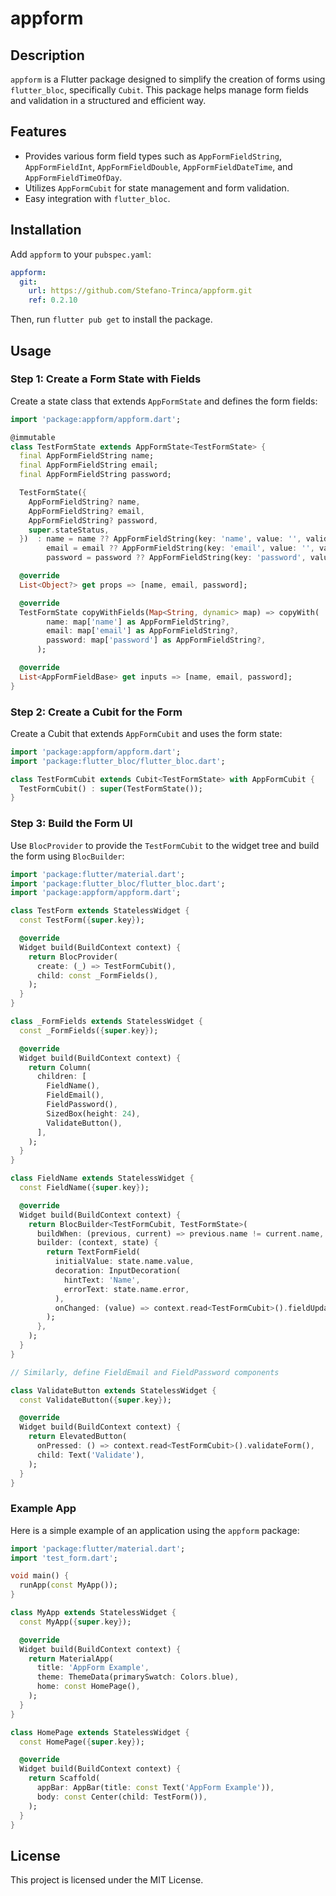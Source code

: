 
# appform

## Description

`appform` is a Flutter package designed to simplify the creation of forms using `flutter_bloc`, specifically `Cubit`. This package helps manage form fields and validation in a structured and efficient way.

## Features

- Provides various form field types such as `AppFormFieldString`, `AppFormFieldInt`, `AppFormFieldDouble`, `AppFormFieldDateTime`, and `AppFormFieldTimeOfDay`.
- Utilizes `AppFormCubit` for state management and form validation.
- Easy integration with `flutter_bloc`.

## Installation

Add `appform` to your `pubspec.yaml`:

```yaml
appform:
  git:
    url: https://github.com/Stefano-Trinca/appform.git
    ref: 0.2.10
```

Then, run `flutter pub get` to install the package.

## Usage

### Step 1: Create a Form State with Fields

Create a state class that extends `AppFormState` and defines the form fields:

```dart
import 'package:appform/appform.dart';

@immutable
class TestFormState extends AppFormState<TestFormState> {
  final AppFormFieldString name;
  final AppFormFieldString email;
  final AppFormFieldString password;

  TestFormState({
    AppFormFieldString? name,
    AppFormFieldString? email,
    AppFormFieldString? password,
    super.stateStatus,
  })  : name = name ?? AppFormFieldString(key: 'name', value: '', validators: [FieldValidators.required('Name is required')]),
        email = email ?? AppFormFieldString(key: 'email', value: '', validators: [FieldValidators.required('Email is required'), FieldValidators.email('Invalid email')]),
        password = password ?? AppFormFieldString(key: 'password', value: '', validators: [FieldValidators.required('Password is required')]);

  @override
  List<Object?> get props => [name, email, password];

  @override
  TestFormState copyWithFields(Map<String, dynamic> map) => copyWith(
        name: map['name'] as AppFormFieldString?,
        email: map['email'] as AppFormFieldString?,
        password: map['password'] as AppFormFieldString?,
      );

  @override
  List<AppFormFieldBase> get inputs => [name, email, password];
}
```

### Step 2: Create a Cubit for the Form

Create a Cubit that extends `AppFormCubit` and uses the form state:

```dart
import 'package:appform/appform.dart';
import 'package:flutter_bloc/flutter_bloc.dart';

class TestFormCubit extends Cubit<TestFormState> with AppFormCubit {
  TestFormCubit() : super(TestFormState());
}
```

### Step 3: Build the Form UI

Use `BlocProvider` to provide the `TestFormCubit` to the widget tree and build the form using `BlocBuilder`:

```dart
import 'package:flutter/material.dart';
import 'package:flutter_bloc/flutter_bloc.dart';
import 'package:appform/appform.dart';

class TestForm extends StatelessWidget {
  const TestForm({super.key});

  @override
  Widget build(BuildContext context) {
    return BlocProvider(
      create: (_) => TestFormCubit(),
      child: const _FormFields(),
    );
  }
}

class _FormFields extends StatelessWidget {
  const _FormFields({super.key});

  @override
  Widget build(BuildContext context) {
    return Column(
      children: [
        FieldName(),
        FieldEmail(),
        FieldPassword(),
        SizedBox(height: 24),
        ValidateButton(),
      ],
    );
  }
}

class FieldName extends StatelessWidget {
  const FieldName({super.key});

  @override
  Widget build(BuildContext context) {
    return BlocBuilder<TestFormCubit, TestFormState>(
      buildWhen: (previous, current) => previous.name != current.name,
      builder: (context, state) {
        return TextFormField(
          initialValue: state.name.value,
          decoration: InputDecoration(
            hintText: 'Name',
            errorText: state.name.error,
          ),
          onChanged: (value) => context.read<TestFormCubit>().fieldUpdate(state.name.key, value),
        );
      },
    );
  }
}

// Similarly, define FieldEmail and FieldPassword components

class ValidateButton extends StatelessWidget {
  const ValidateButton({super.key});

  @override
  Widget build(BuildContext context) {
    return ElevatedButton(
      onPressed: () => context.read<TestFormCubit>().validateForm(),
      child: Text('Validate'),
    );
  }
}
```

### Example App

Here is a simple example of an application using the `appform` package:

```dart
import 'package:flutter/material.dart';
import 'test_form.dart';

void main() {
  runApp(const MyApp());
}

class MyApp extends StatelessWidget {
  const MyApp({super.key});

  @override
  Widget build(BuildContext context) {
    return MaterialApp(
      title: 'AppForm Example',
      theme: ThemeData(primarySwatch: Colors.blue),
      home: const HomePage(),
    );
  }
}

class HomePage extends StatelessWidget {
  const HomePage({super.key});

  @override
  Widget build(BuildContext context) {
    return Scaffold(
      appBar: AppBar(title: const Text('AppForm Example')),
      body: const Center(child: TestForm()),
    );
  }
}
```

## License

This project is licensed under the MIT License.
